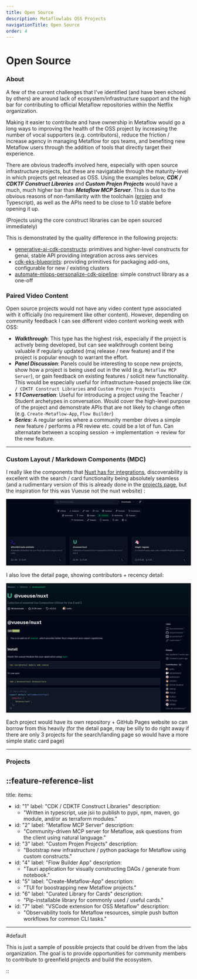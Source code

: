 ```yaml
---
title: Open Source
description: Metaflowlabs OSS Projects
navigationTitle: Open Source
order: 4
---
```


# Open Source


### About 

A few of the current challenges that I've identified (and have been echoed by others) are around lack of ecosystem/infrastructure support and the high bar for contributing to official Metaflow repositories within the Netflix organization. 

Making it easier to contribute and have ownership in Metaflow would go a long ways to improving the health of the OSS project by increasing the number of vocal supporters (e.g. contributors), reduce the friction / increase agency in managing Metaflow for ops teams, and benefiting new Metaflow users through the addition of tools that directly target their experience.

There are obvious tradeoffs involved here, especially with open source infrastructure projects, but these are navigatable through the maturity-level in which projects get released as OSS. Using the examples below, _**CDK / CDKTF Construct Libraries**_ and _**Custom Projen Projects**_ would have a much, much higher bar than _**Metaflow MCP Server**_. This is due to the obvious reasons of non-familiarity with the toolchain ([projen](https://projen.io/) and Typescript), as well as the APIs need to be close to 1.0 stable before opening it up.  

(Projects using the core construct libraries can be open sourced immediately)


This is demonstrated by the quality difference in the following projects:

- [generative-ai-cdk-constructs](https://github.com/awslabs/generative-ai-cdk-constructs): primitives and higher-level constructs for genai, stable API providing integration across aws services
- [cdk-eks-blueprints](https://github.com/awslabs/cdk-eks-blueprints): providing primitives for packaging add-ons, configurable for new / existing clusters 
- [automate-mlops-personalize-cdk-pipeline](https://github.com/aws-samples/automate-mlops-personalize-cdk-pipeline): simple construct library as a one-off


### Paired Video Content

Open source projects would not have any video content type associated with it officially (no requirement like other content). However, depending on community feedback I can see different video content working week with OSS:

- _**Walkthrough**_: This type has the highest risk, especially if the project is actively being developed, but can see walkthrough content being valuable if regularly updated (maj release / new feature) and if the project is popular enough to warrant the effort.
- _**Panel Discussion**_: Panels could be interesting to scope new projects, show how a project is being used out in the wild (e.g. `Metaflow MCP Server`), or gain feedback on existing features / solicit new functionality. This would be especially useful for infrastructure-based projects like `CDK / CDKTF Construct Libraries` and `Custom Projen Projects`
- _**1:1 Conversation**_: Useful for introducing a project using the Teacher / Student archetypes in conversation. Would cover the high-level purpose of the project and demonstrate APIs that are not likely to change often (e.g. `Create-Metaflow-App`, `Flow Builder`)
- _**Series**_: A regular series where a community member drives a simple new feature / performs a PR review etc. could be a lot of fun. Can alternatate between a scoping session -> implementation -> review for the new feature.

--- 


### Custom Layout / Markdown Components (MDC)

I really like the components that [Nuxt has for integrations](https://nuxt.com/modules?category=Libraries), discoverability is excellent with the search / card functionality being absolutely seamless (and a rudimentary version of this is already done in the [projects page](/projects), but the inspiration for this was Vueuse not the nuxt website) :

![](/content/learn/oss-1.png)

I also love the detail page, showing contributors + recency detail:

![](/content/learn/oss-2.png)

Each project would have its own repository + GitHub Pages website so can borrow from this heavily (for the detail page, may be silly to do right away if there are only 3 projects for the search/landing page so would have a more simple static card page)

--- 

### Projects



::feature-reference-list
---
title: 
items:

- id: "1"
  label: "CDK / CDKTF Construct Libraries"
  description: 
  - "Written in typescript, use jsii to publish to pypi, npm, maven, go module, and/or as terraform modules."
- id: "2"
  label: "Metaflow MCP Server"
  description:
  - "Community-driven MCP server for Metaflow, ask questions from the client using natural language."
- id: "3"
  label: "Custom Projen Projects"
  description:
  - "Bootstrap new infrastructure / python package for Metaflow using custom constructs."
- id: "4"
  label: "Flow Builder App"
  description:
  - "Tauri application for visually constructing DAGs / generate from notebook."
- id: "5"
  label: "Create-Metaflow-App"
  description:
  - "TUI for boostrapping new Metaflow projects."
- id: "6"
  label: "Curated Library for Cards"
  description:
  - "Pip-installable library for commonly used / useful cards."
- id: "7"
  label: "VSCode extension for OSS Metaflow"
  description:
  - "Observability tools for Metaflow resources, simple push button workflows for common CLI tasks."
---

#default

This is just a sample of possible projects that could be driven from the labs organization. The goal is to provide opportunities for community members to contribute to greenfield projects and build the ecosystem.

::
